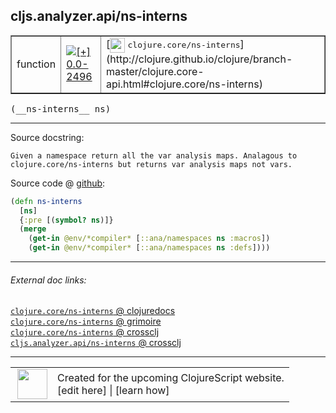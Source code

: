 ## cljs.analyzer.api/ns-interns



 <table border="1">
<tr>
<td>function</td>
<td><a href="https://github.com/cljsinfo/cljs-api-docs/tree/0.0-2496"><img valign="middle" alt="[+] 0.0-2496" title="Added in 0.0-2496" src="https://img.shields.io/badge/+-0.0--2496-lightgrey.svg"></a> </td>
<td>
[<img height="24px" valign="middle" src="http://i.imgur.com/1GjPKvB.png"> <samp>clojure.core/ns-interns</samp>](http://clojure.github.io/clojure/branch-master/clojure.core-api.html#clojure.core/ns-interns)
</td>
</tr>
</table>


 <samp>
(__ns-interns__ ns)<br>
</samp>

---





Source docstring:

```
Given a namespace return all the var analysis maps. Analagous to
clojure.core/ns-interns but returns var analysis maps not vars.
```


Source code @ [github](https://github.com/clojure/clojurescript/blob/r3208/src/clj/cljs/analyzer/api.clj#L93-L100):

```clj
(defn ns-interns
  [ns]
  {:pre [(symbol? ns)]}
  (merge
    (get-in @env/*compiler* [::ana/namespaces ns :macros])
    (get-in @env/*compiler* [::ana/namespaces ns :defs])))
```

<!--
Repo - tag - source tree - lines:

 <pre>
clojurescript @ r3208
└── src
    └── clj
        └── cljs
            └── analyzer
                └── <ins>[api.clj:93-100](https://github.com/clojure/clojurescript/blob/r3208/src/clj/cljs/analyzer/api.clj#L93-L100)</ins>
</pre>

-->

---



###### External doc links:

[`clojure.core/ns-interns` @ clojuredocs](http://clojuredocs.org/clojure.core/ns-interns)<br>
[`clojure.core/ns-interns` @ grimoire](http://conj.io/store/v1/org.clojure/clojure/1.7.0-beta3/clj/clojure.core/ns-interns/)<br>
[`clojure.core/ns-interns` @ crossclj](http://crossclj.info/fun/clojure.core/ns-interns.html)<br>
[`cljs.analyzer.api/ns-interns` @ crossclj](http://crossclj.info/fun/cljs.analyzer.api/ns-interns.html)<br>

---

 <table>
<tr><td>
<img valign="middle" align="right" width="48px" src="http://i.imgur.com/Hi20huC.png">
</td><td>
Created for the upcoming ClojureScript website.<br>
[edit here] | [learn how]
</td></tr></table>

[edit here]:https://github.com/cljsinfo/cljs-api-docs/blob/master/cljsdoc/cljs.analyzer.api/ns-interns.cljsdoc
[learn how]:https://github.com/cljsinfo/cljs-api-docs/wiki/cljsdoc-files

<!--

This information was too distracting to show to readers, but I'll leave it
commented here since it is helpful to:

- pretty-print the data used to generate this document
- and show how to retrieve that data



The API data for this symbol:

```clj
{:ns "cljs.analyzer.api",
 :name "ns-interns",
 :signature ["[ns]"],
 :history [["+" "0.0-2496"]],
 :type "function",
 :full-name-encode "cljs.analyzer.api/ns-interns",
 :source {:code "(defn ns-interns\n  [ns]\n  {:pre [(symbol? ns)]}\n  (merge\n    (get-in @env/*compiler* [::ana/namespaces ns :macros])\n    (get-in @env/*compiler* [::ana/namespaces ns :defs])))",
          :title "Source code",
          :repo "clojurescript",
          :tag "r3208",
          :filename "src/clj/cljs/analyzer/api.clj",
          :lines [93 100]},
 :full-name "cljs.analyzer.api/ns-interns",
 :clj-symbol "clojure.core/ns-interns",
 :docstring "Given a namespace return all the var analysis maps. Analagous to\nclojure.core/ns-interns but returns var analysis maps not vars."}

```

Retrieve the API data for this symbol:

```clj
;; from Clojure REPL
(require '[clojure.edn :as edn])
(-> (slurp "https://raw.githubusercontent.com/cljsinfo/cljs-api-docs/catalog/cljs-api.edn")
    (edn/read-string)
    (get-in [:symbols "cljs.analyzer.api/ns-interns"]))
```

-->
